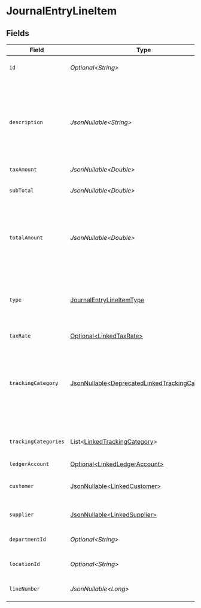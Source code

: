 # JournalEntryLineItem


## Fields

| Field                                                                                                                   | Type                                                                                                                    | Required                                                                                                                | Description                                                                                                             | Example                                                                                                                 |
| ----------------------------------------------------------------------------------------------------------------------- | ----------------------------------------------------------------------------------------------------------------------- | ----------------------------------------------------------------------------------------------------------------------- | ----------------------------------------------------------------------------------------------------------------------- | ----------------------------------------------------------------------------------------------------------------------- |
| `id`                                                                                                                    | *Optional\<String>*                                                                                                     | :heavy_minus_sign:                                                                                                      | A unique identifier for an object.                                                                                      | 12345                                                                                                                   |
| `description`                                                                                                           | *JsonNullable\<String>*                                                                                                 | :heavy_minus_sign:                                                                                                      | User defined description                                                                                                | Model Y is a fully electric, mid-size SUV, with seating for up to seven, dual motor AWD and unparalleled protection.    |
| `taxAmount`                                                                                                             | *JsonNullable\<Double>*                                                                                                 | :heavy_minus_sign:                                                                                                      | Tax amount                                                                                                              | 27500                                                                                                                   |
| `subTotal`                                                                                                              | *JsonNullable\<Double>*                                                                                                 | :heavy_minus_sign:                                                                                                      | Sub-total amount, normally before tax.                                                                                  | 27500                                                                                                                   |
| `totalAmount`                                                                                                           | *JsonNullable\<Double>*                                                                                                 | :heavy_minus_sign:                                                                                                      | Debit entries are considered positive, and credit entries are considered negative.                                      | 27500                                                                                                                   |
| `type`                                                                                                                  | [JournalEntryLineItemType](../../models/components/JournalEntryLineItemType.md)                                         | :heavy_check_mark:                                                                                                      | Debit entries are considered positive, and credit entries are considered negative.                                      | debit                                                                                                                   |
| `taxRate`                                                                                                               | [Optional\<LinkedTaxRate>](../../models/components/LinkedTaxRate.md)                                                    | :heavy_minus_sign:                                                                                                      | N/A                                                                                                                     |                                                                                                                         |
| ~~`trackingCategory`~~                                                                                                  | [JsonNullable\<DeprecatedLinkedTrackingCategory>](../../models/components/DeprecatedLinkedTrackingCategory.md)          | :heavy_minus_sign:                                                                                                      | : warning: ** DEPRECATED **: This will be removed in a future release, please migrate away from it as soon as possible. |                                                                                                                         |
| `trackingCategories`                                                                                                    | List\<[LinkedTrackingCategory](../../models/components/LinkedTrackingCategory.md)>                                      | :heavy_minus_sign:                                                                                                      | A list of linked tracking categories.                                                                                   |                                                                                                                         |
| `ledgerAccount`                                                                                                         | [Optional\<LinkedLedgerAccount>](../../models/components/LinkedLedgerAccount.md)                                        | :heavy_check_mark:                                                                                                      | N/A                                                                                                                     |                                                                                                                         |
| `customer`                                                                                                              | [JsonNullable\<LinkedCustomer>](../../models/components/LinkedCustomer.md)                                              | :heavy_minus_sign:                                                                                                      | The customer this entity is linked to.                                                                                  |                                                                                                                         |
| `supplier`                                                                                                              | [JsonNullable\<LinkedSupplier>](../../models/components/LinkedSupplier.md)                                              | :heavy_minus_sign:                                                                                                      | The supplier this entity is linked to.                                                                                  |                                                                                                                         |
| `departmentId`                                                                                                          | *Optional\<String>*                                                                                                     | :heavy_minus_sign:                                                                                                      | A unique identifier for an object.                                                                                      | 12345                                                                                                                   |
| `locationId`                                                                                                            | *Optional\<String>*                                                                                                     | :heavy_minus_sign:                                                                                                      | A unique identifier for an object.                                                                                      | 12345                                                                                                                   |
| `lineNumber`                                                                                                            | *JsonNullable\<Long>*                                                                                                   | :heavy_minus_sign:                                                                                                      | Line number of the resource                                                                                             | 1                                                                                                                       |